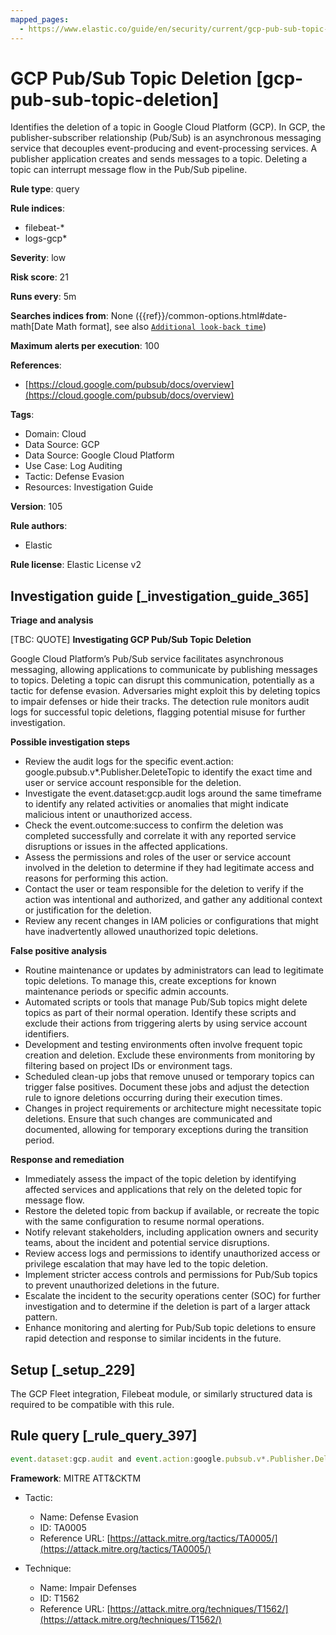 ```yaml
---
mapped_pages:
  - https://www.elastic.co/guide/en/security/current/gcp-pub-sub-topic-deletion.html
---
```


# GCP Pub/Sub Topic Deletion [gcp-pub-sub-topic-deletion]

Identifies the deletion of a topic in Google Cloud Platform (GCP). In GCP, the publisher-subscriber relationship (Pub/Sub) is an asynchronous messaging service that decouples event-producing and event-processing services. A publisher application creates and sends messages to a topic. Deleting a topic can interrupt message flow in the Pub/Sub pipeline.

**Rule type**: query

**Rule indices**:

* filebeat-*
* logs-gcp*

**Severity**: low

**Risk score**: 21

**Runs every**: 5m

**Searches indices from**: None ({{ref}}/common-options.html#date-math[Date Math format], see also [`Additional look-back time`](docs-content://solutions/security/detect-and-alert/create-detection-rule.md#rule-schedule))

**Maximum alerts per execution**: 100

**References**:

* [https://cloud.google.com/pubsub/docs/overview](https://cloud.google.com/pubsub/docs/overview)

**Tags**:

* Domain: Cloud
* Data Source: GCP
* Data Source: Google Cloud Platform
* Use Case: Log Auditing
* Tactic: Defense Evasion
* Resources: Investigation Guide

**Version**: 105

**Rule authors**:

* Elastic

**Rule license**: Elastic License v2

## Investigation guide [_investigation_guide_365]

**Triage and analysis**

[TBC: QUOTE]
**Investigating GCP Pub/Sub Topic Deletion**

Google Cloud Platform’s Pub/Sub service facilitates asynchronous messaging, allowing applications to communicate by publishing messages to topics. Deleting a topic can disrupt this communication, potentially as a tactic for defense evasion. Adversaries might exploit this by deleting topics to impair defenses or hide their tracks. The detection rule monitors audit logs for successful topic deletions, flagging potential misuse for further investigation.

**Possible investigation steps**

* Review the audit logs for the specific event.action: google.pubsub.v*.Publisher.DeleteTopic to identify the exact time and user or service account responsible for the deletion.
* Investigate the event.dataset:gcp.audit logs around the same timeframe to identify any related activities or anomalies that might indicate malicious intent or unauthorized access.
* Check the event.outcome:success to confirm the deletion was completed successfully and correlate it with any reported service disruptions or issues in the affected applications.
* Assess the permissions and roles of the user or service account involved in the deletion to determine if they had legitimate access and reasons for performing this action.
* Contact the user or team responsible for the deletion to verify if the action was intentional and authorized, and gather any additional context or justification for the deletion.
* Review any recent changes in IAM policies or configurations that might have inadvertently allowed unauthorized topic deletions.

**False positive analysis**

* Routine maintenance or updates by administrators can lead to legitimate topic deletions. To manage this, create exceptions for known maintenance periods or specific admin accounts.
* Automated scripts or tools that manage Pub/Sub topics might delete topics as part of their normal operation. Identify these scripts and exclude their actions from triggering alerts by using service account identifiers.
* Development and testing environments often involve frequent topic creation and deletion. Exclude these environments from monitoring by filtering based on project IDs or environment tags.
* Scheduled clean-up jobs that remove unused or temporary topics can trigger false positives. Document these jobs and adjust the detection rule to ignore deletions occurring during their execution times.
* Changes in project requirements or architecture might necessitate topic deletions. Ensure that such changes are communicated and documented, allowing for temporary exceptions during the transition period.

**Response and remediation**

* Immediately assess the impact of the topic deletion by identifying affected services and applications that rely on the deleted topic for message flow.
* Restore the deleted topic from backup if available, or recreate the topic with the same configuration to resume normal operations.
* Notify relevant stakeholders, including application owners and security teams, about the incident and potential service disruptions.
* Review access logs and permissions to identify unauthorized access or privilege escalation that may have led to the topic deletion.
* Implement stricter access controls and permissions for Pub/Sub topics to prevent unauthorized deletions in the future.
* Escalate the incident to the security operations center (SOC) for further investigation and to determine if the deletion is part of a larger attack pattern.
* Enhance monitoring and alerting for Pub/Sub topic deletions to ensure rapid detection and response to similar incidents in the future.


## Setup [_setup_229]

The GCP Fleet integration, Filebeat module, or similarly structured data is required to be compatible with this rule.


## Rule query [_rule_query_397]

```js
event.dataset:gcp.audit and event.action:google.pubsub.v*.Publisher.DeleteTopic and event.outcome:success
```

**Framework**: MITRE ATT&CKTM

* Tactic:

    * Name: Defense Evasion
    * ID: TA0005
    * Reference URL: [https://attack.mitre.org/tactics/TA0005/](https://attack.mitre.org/tactics/TA0005/)

* Technique:

    * Name: Impair Defenses
    * ID: T1562
    * Reference URL: [https://attack.mitre.org/techniques/T1562/](https://attack.mitre.org/techniques/T1562/)




